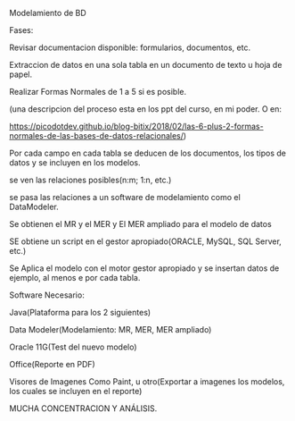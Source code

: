 Modelamiento de BD

Fases:

Revisar documentacion disponible: formularios, documentos, etc.

Extraccion de datos en una sola tabla en un documento de texto u hoja de papel.

Realizar Formas Normales de 1 a 5 si es posible.

(una descripcion del proceso esta en los ppt del curso, en mi poder. O en:

https://picodotdev.github.io/blog-bitix/2018/02/las-6-plus-2-formas-normales-de-las-bases-de-datos-relacionales/)

Por cada campo en cada tabla se deducen de los documentos, los tipos de datos y se incluyen en los modelos.

se ven las relaciones posibles(n:m; 1:n, etc.)

se pasa las relaciones a un software de modelamiento como el DataModeler.

Se obtienen el MR y el MER y El MER ampliado para el modelo de datos

SE obtiene un script en el gestor apropiado(ORACLE, MySQL, SQL Server, etc.)

Se Aplica el modelo con el motor gestor apropiado y se insertan datos de ejemplo, al menos e por cada tabla.

Software Necesario:

  Java(Plataforma para los 2 siguientes)

  Data Modeler(Modelamiento: MR, MER, MER ampliado)

  Oracle 11G(Test del nuevo modelo)

  Office(Reporte en PDF)
  
  Visores de Imagenes Como Paint, u otro(Exportar a imagenes los modelos, los cuales se incluyen en el reporte)
  
MUCHA CONCENTRACION Y ANÁLISIS.
